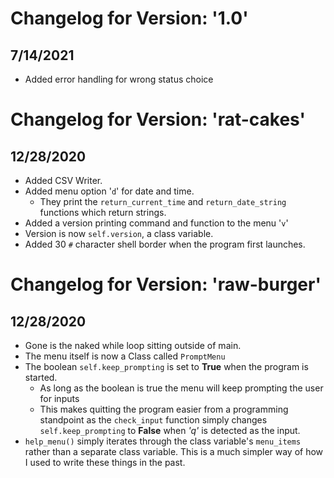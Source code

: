 # Changelog for Version: '1.0'
## 7/14/2021
- Added error handling for wrong status choice


# Changelog for Version: 'rat-cakes'
## 12/28/2020
- Added CSV Writer. 
- Added menu option '`d`' for date and time.
    - They print the `return_current_time` and `return_date_string` functions which return strings.
- Added a version printing command and function to the menu '`v`'
- Version is now `self.version`, a class variable.
- Added 30 `#` character shell border when the program first launches. 

# Changelog for Version: 'raw-burger'
## 12/28/2020
- Gone is the naked while loop sitting outside of main.
- The menu itself is now a Class called `PromptMenu`
- The boolean `self.keep_prompting` is set to **True** when the program is started.
    - As long as the boolean is true the menu will keep prompting the user for inputs
    - This makes quitting the program easier from a programming standpoint as the `check_input` function simply changes `self.keep_prompting` to **False** when *'q'* is detected as the input.
- `help_menu()` simply iterates through the class variable's `menu_items` rather than a separate class variable. This is a much simpler way of how I used to write these things in the past.